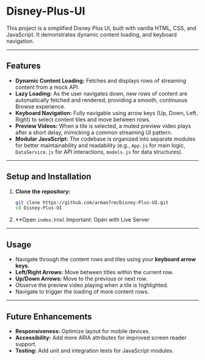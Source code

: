 # Disney-Plus-UI
This project is a simplified Disney Plus UI, built with vanilla HTML, CSS, and JavaScript. It demonstrates dynamic content loading, and keyboard navigation.

---

## Features

* **Dynamic Content Loading:** Fetches and displays rows of streaming content from a mock API.
* **Lazy Loading:** As the user navigates down, new rows of content are automatically fetched and rendered, providing a smooth, continuous Browse experience.
* **Keyboard Navigation:** Fully navigable using arrow keys (Up, Down, Left, Right) to select content tiles and move between rows.
* **Preview Videos:** When a tile is selected, a muted preview video plays after a short delay, mimicking a common streaming UI pattern.
* **Modular JavaScript:** The codebase is organized into separate modules for better maintainability and readability (e.g., `App.js` for main logic, `DataService.js` for API interactions, `models.js` for data structures).

---

## Setup and Installation

1.  **Clone the repository:**
    ```bash
    git clone https://github.com/arman7rm/Disney-Plus-UI.git
    cd Disney-Plus-UI

    ```
2.  **Open `index.html` Important: Open with Live Server
---

## Usage

* Navigate through the content rows and tiles using your **keyboard arrow keys**.
* **Left/Right Arrows:** Move between titles within the current row.
* **Up/Down Arrows:** Move to the previous or next row.
* Observe the preview video playing when a tile is highlighted.
* Navigate to trigger the loading of more content rows.

---

## Future Enhancements

* **Responsiveness:** Optimize layout for mobile devices.
* **Accessibility:** Add more ARIA attributes for improved screen reader support.
* **Testing:** Add unit and integration tests for JavaScript modules.